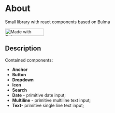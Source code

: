 # About
Small library with react components based on Bulma

<a href="https://bulma.io" title="Bulma css framework">
	<img
    	src="https://bulma.io/images/made-with-bulma.png"
    	alt="Made with Bulma"
    	width="128"
    	height="24"/>
</a>

## Description
Contained components:
 - **Anchor**
 - **Button**
 - **Dropdown**
 - **Icon**
 - **Search**
 - **Date** - primitive date input;
 - **Multiline** - primitive multiline text input;
 - **Text**- primitive single line text input;
